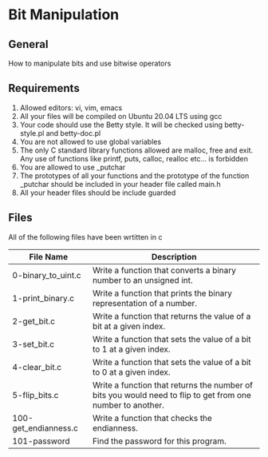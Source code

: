 # Bit Manipulation

## General
How to manipulate bits and use bitwise operators

## Requirements
1. Allowed editors: vi, vim, emacs
2. All your files will be compiled on Ubuntu 20.04 LTS using gcc
3. Your code should use the Betty style. It will be checked using betty-style.pl and betty-doc.pl
4. You are not allowed to use global variables
5. The only C standard library functions allowed are malloc, free and exit. Any use of functions like printf, puts, calloc, realloc etc… is forbidden
6. You are allowed to use \_putchar
7. The prototypes of all your functions and the prototype of the function \_putchar should be included in your header file called main.h
8. All your header files should be include guarded

## Files
All of the following files have been wrtitten in c

| File Name | Description |
| ----------| ----------- |
| 0-binary\_to\_uint.c | Write a function that converts a binary number to an unsigned int. |
| 1-print\_binary.c | Write a function that prints the binary representation of a number. |
| 2-get\_bit.c | Write a function that returns the value of a bit at a given index. |
| 3-set\_bit.c | Write a function that sets the value of a bit to 1 at a given index. |
| 4-clear\_bit.c | Write a function that sets the value of a bit to 0 at a given index. |
| 5-flip\_bits.c | Write a function that returns the number of bits you would need to flip to get from one number to another. |
| 100-get\_endianness.c | Write a function that checks the endianness.  |
| 101-password | Find the password for this program. |
